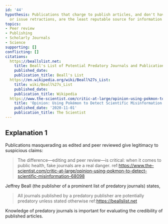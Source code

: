 ```yaml
---
id: '44'
hypothesis: Publications that charge to publish articles, and don't have peer review
  or issue retractions, are the least reputable source for information
topics:
- Peer review
- Publishing
- Scholarly Journals
- Science
supporting: []
conflicting: []
citations:
  https://beallslist.net:
    title: Beall's List of Potential Predatory Journals and Publications
    published_date: 
    publication_title: Beall's List
  https://en.wikipedia.org/wiki/Beall%27s_List:
    title: wiki/Beall%27s_List
    published_date: 
    publication_title: Wikipedia
  https://www.the-scientist.com/critic-at-large/opinion-using-pokmon-to-detect-scientific-misinformation-68098:
    title: 'Opinion: Using Pokémon to Detect Scientific Misinformation'
    published_date: '2020-11-01'
    publication_title: The Scientist
---
```

## Explanation 1

Publications masquerading as edited and peer reviewed give legitimacy to suspicious claims:

> The difference—editing and peer review—is critical: when it comes to public health, fake journals are a real danger.
> ref:https://www.the-scientist.com/critic-at-large/opinion-using-pokmon-to-detect-scientific-misinformation-68098

Jeffrey Beall (the publisher of a prominent list of predatory journals) states,

> All journals published by a predatory publisher are potentially predatory unless stated otherwise
> ref:https://beallslist.net

Knowledge of predatory journals is important for evaluating the credibility of published articles.
